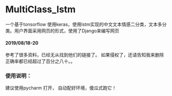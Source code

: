 # MultiClass_lstm
一个基于tonsorflow 使用keras，使用lstm实现的中文文本情感二分类，文本多分类。用户界面采用网页的形式，使用了Django来编写网页
#### 2019/08/18-20 
参考了很多资料，已经无从找到他们的链接了。
如果侵权了，还请告知我来删除
正确率都已经超过了百分之八十。。

### 使用说明：
建议使用pycharm 打开， 自动配好环境，傻瓜式跑它！
